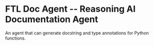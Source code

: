 

FTL Doc Agent -- Reasoning AI Documentation Agent
==========================================

An agent that can generate docstring and type annotations for Python functions.
